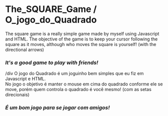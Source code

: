 # The_SQUARE_Game / O_jogo_do_Quadrado

The square game is a really simple game made by myself using Javascript and HTML.
The objective of the game is to keep your cursor following the square as it moves, although who moves the square is yourself! (with the directional arrows)
### *It's a good game to play with friends!*
/div
O jogo do Quadrado é um joguinho bem simples que eu fiz em Javascript e HTML.  
No jogo o objetivo é manter o mouse em cima do quadrado conforme ele se move, porém quem controla o quadrado é você mesmo! (com as setas direcionais)
### *É um bom jogo para se jogar com amigos!*
